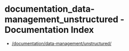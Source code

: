 # documentation_data-management_unstructured - Documentation Index

- [/documentation/data-management/unstructured/](./_documentation_data-management_unstructured_.md)
